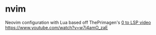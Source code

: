# nvim
Neovim configuration with Lua based off ThePrimagen's [0 to LSP video
](https://www.youtube.com/watch?v=w7i4amO_zaE)https://www.youtube.com/watch?v=w7i4amO_zaE
